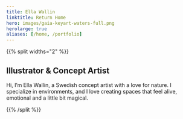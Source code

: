 ```yaml
---
title: Ella Wallin
linktitle: Return Home
hero: images/gaia-keyart-waters-full.png
herolarge: true
aliases: [/home, /portfolio]
---
```


{{% split widths="2" %}}

## Illustrator & Concept Artist

Hi, I’m Ella Wallin, a Swedish concept artist with a love for nature. I specialize in environments, and I love creating spaces that feel alive, emotional and a little bit magical.

{{% /split %}}
